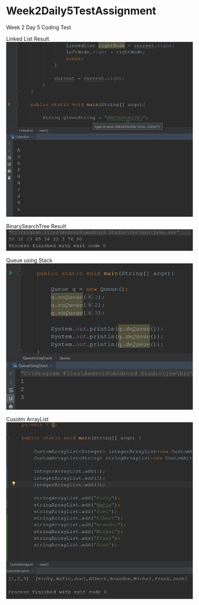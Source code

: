 # Week2Daily5TestAssignment
Week 2 Day 5 Coding Test

Linked List Result
![](app/src/main/res/drawable/1.png)

BinarySearchTree Result
![](app/src/main/res/drawable/2.png)

Queue using Stack
![](app/src/main/res/drawable/3.png)

Cusotm ArrayList
![](app/src/main/res/drawable/4.png)
